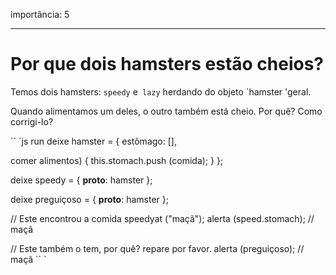 importância: 5

---

# Por que dois hamsters estão cheios?

Temos dois hamsters: `speedy` e` lazy` herdando do objeto `hamster 'geral.

Quando alimentamos um deles, o outro também está cheio. Por quê? Como corrigi-lo?

`` `js run
deixe hamster = {
estômago: [],

comer alimentos) {
this.stomach.push (comida);
}
};

deixe speedy = {
__proto__: hamster
};

deixe preguiçoso = {
__proto__: hamster
};

// Este encontrou a comida
speedyat ("maçã");
alerta (speed.stomach); // maçã

// Este também o tem, por quê? repare por favor.
alerta (preguiçoso); // maçã
`` `

